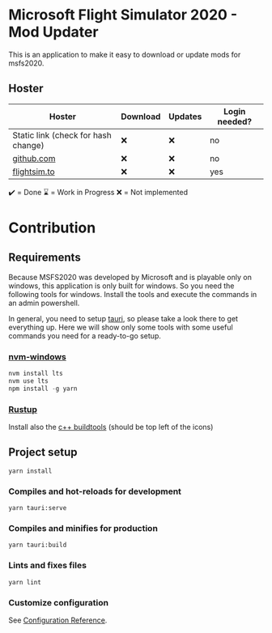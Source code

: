 # Microsoft Flight Simulator 2020 - Mod Updater

This is an application to make it easy to download or update mods for msfs2020.

## Hoster

| Hoster                               | Download | Updates | Login needed? |
| ------------------------------------ | -------- | ------- | ------------- |
| Static link (check for hash change)  | ❌        | ❌       | no            |
| [github.com](https://github.com)     | ❌        | ❌       | no            |
| [flightsim.to](https://flightsim.to) | ❌        | ❌       | yes           |

✔️ = Done ⌛ = Work in Progress ❌ = Not implemented

# Contribution

## Requirements

Because MSFS2020 was developed by Microsoft and is playable only on windows, this application is only built for windows. So you need the following tools for windows. Install the tools and execute the commands in an admin powershell.

In general, you need to setup [tauri](https://tauri.studio/en/docs/getting-started/setup-windows), so please take a look there to get everything up. Here we will show only some tools with some useful commands you need for a ready-to-go setup.

### [nvm-windows](https://github.com/coreybutler/nvm-windows)

```powershell
nvm install lts
nvm use lts
npm install -g yarn
```

### [Rustup](https://rustup.rs)

Install also the [c++ buildtools](https://visualstudio.microsoft.com/visual-cpp-build-tools/) (should be top left of the icons)

## Project setup
```
yarn install
```

### Compiles and hot-reloads for development
```
yarn tauri:serve
```

### Compiles and minifies for production
```
yarn tauri:build
```

### Lints and fixes files
```
yarn lint
```

### Customize configuration
See [Configuration Reference](https://cli.vuejs.org/config/).
